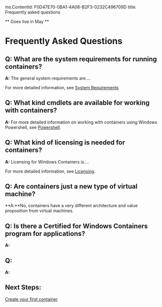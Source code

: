 ms.ContentId: F0D47E70-0BA1-4A06-B2F3-0232C496709D
title: Frequently asked questions

** Goes live in May **

# Frequently Asked Questions

## Q: What are the system requirements for running containers?
**A:** The general system requirements are....

For more detailed information, see [System Requirements](..\userguide\system_requirements.md)

## Q: What kind cmdlets are available for working with containers?
**A:** For more detailed information on working with containers using Windows Powershell, see [Powershell](..\reference\powershell.md).


## Q: What kind of licensing is needed for containers?
**A:** Licensing for Windows Containers is....

For more detailed information, see [Licensing](..\about\licensing.md).

## Q: Are containers just a new type of virtual machine? ##
**A:**No, containers have a very different architecture and value proposition from virtual machines. 

## Q: Is there a Certified for Windows Containers program for applications? ##
**A:**



## Q:  ##
**A:**


## Next Steps:
[Create your first container](..\quick_start\hello_world.md)